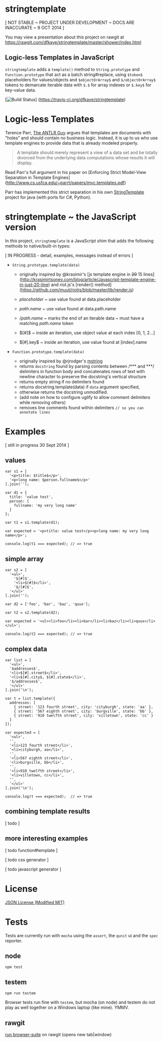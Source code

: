 stringtemplate
==============

[ NOT STABLE ~ PROJECT UNDER DEVELOPMENT ~ DOCS ARE INACCURATE ~ 9 OCT 2014 ]

You may view a presentation about this project on rawgit at 
<a href="https://rawgit.com/dfkaye/stringtemplate/master/shower/index.html"
  target="_blank">
    https://rawgit.com/dfkaye/stringtemplate/master/shower/index.html</a>

## Logic-less Templates in JavaScript

`stringtemplate` adds a `template()` method to `String.prototype` and 
`Function.prototype` that act as a batch string#replace, using `$token$` 
placeholders for values/objects and `$objectOrArray$` and `$/objectOrArray$` 
tokens to demarcate iterable data with `$.$` for array indexes or `$.key$` 
for key-value data. 

[![Build Status](https://travis-ci.org/dfkaye/stringtemplate.png?branch=master)]
(https://travis-ci.org/dfkaye/stringtemplate)

# Logic-less Templates

Terence Parr, [The ANTLR Guy](https://twitter.com/the_antlr_guy) argues that 
templates are documents with "holes" and should contain no business logic. 
Instead, it is up to us who use template engines to provide data that is already 
modeled properly.

> A template should merely represent a view of a data set and be totally 
> divorced from the underlying data computations whose results it will display.

Read Parr's full argument in his paper on 
[Enforcing Strict Model-View Separation in Template Engines]
(http://www.cs.usfca.edu/~parrt/papers/mvc.templates.pdf)

Parr has implemented this strict separation in his own 
[StringTemplate](http://www.stringtemplate.org/) project for java (with ports 
for C#, Python).

# stringtemplate ~ the JavaScript version

In *this* project, `stringtemplate` is a JavaScript shim that adds the following 
methods to native/built-in types:

[ IN PROGRESS - detail, examples, messages instead of errors ]

+ `String.prototype.template(data)`

  - originally inspired by @krasimir's 
      [js template engine in <del>20</del> 15 lines]
      (http://krasimirtsonev.com/blog/article/Javascript-template-engine-in-just-20-line)
    and riot.js's 
      [render() method]
      (https://github.com/muut/riotjs/blob/master/lib/render.js)
    
  - $placeholder$ ~ use value found at data.placeholder
  - $path.name$ ~ use value found at data.path.name
  - $/path.name$ ~ marks the end of an iterable data ~ must have a matching 
      $path.name$ token
  - $[#]$ ~ inside an iteration, use object value at each index [0, 1, 2...]
  - $[#].key$ ~ inside an iteration, use value found at [index].name
  
+ `Function.prototype.template(data)`

  - originally inspired by @rjrodger's 
      [mstring](https://github.com/rjrodger/mstring)
  - returns `docstring` found by parsing contents between /*** and ***/ 
    delimiters in function body and concatenates rows of text with newline 
    character to preserve the docstring's vertical structure
  - returns empty string if no delimiters found
  - returns docstring.template(data) if `data` argument specified, 
  - otherwise returns the docstring unmodified.   
  - (add note on how to configure uglify to allow comment delimiters while 
      removing others)
  - removes line comments found within delimiters `// so you can annotate lines`

# Examples

[ still in progress 30 Sept 2014 ]

## values

    var s1 = [
      '<p>title: $title$</p>',
      '<p>long name: $person.fullname$</p>'
    ].join('');

    var d1 = {
      title: 'value test',
      person: {
        fullname: 'my very long name'
      }
    };

    var t1 = s1.template(d1);

    var expected = '<p>title: value test</p><p>long name: my very long name</p>';

    console.log(t1 === expected); // => true
    
## simple array

    var s2 = [
      '<ul>',
        '$[#]$',
        '<li>$[#]$</li>',
        '$/[#]$',
      '</ul>'
    ].join('');

    var d2 = ['foo', 'bar', 'baz', 'quux'];

    var t2 = s2.template(d2);

    var expected = '<ul><li>foo</li><li>bar</li><li>baz</li><li>quux</li></ul>';

    console.log(t2 === expected); // => true
    
## complex data 

    var list = [
      '<ul>', 
      '$addresses$', 
      '<li>$[#].street$</li>', 
      '<li>$[#].city$, $[#].state$</li>', 
      '$/addresses$', 
      '</ul>'
    ].join('\n');

    var t = list.template({ 
      addresses: [
        { street: '123 fourth street', city: 'cityburgh', state: 'aa' },
        { street: '567 eighth street', city: 'burgville', state: 'bb' },
        { street: '910 twelfth street', city: 'villetown', state: 'cc' }
      ]
    });
    
    var expected = [
      '<ul>',
      '',
      '<li>123 fourth street</li>',
      '<li>cityburgh, aa</li>',
      '',
      '<li>567 eighth street</li>',
      '<li>burgville, bb</li>',
      '',
      '<li>910 twelfth street</li>',
      '<li>villetown, cc</li>',
      '',
      '</ul>'
    ].join('\n');

    console.log(t === expected);  // => true
  
## combining template results

  [ todo ]
  
## more interesting examples

[ todo function#template ]

[ todo css generator ]

[ todo javascript generator ]

# License

[JSON License (Modified MIT)](./JSON.license)

# Tests

Tests are currently run with `mocha` using the `assert`, the `qunit` ui and the 
`spec` reporter.

## node

`npm test`
  
## testem

`npm run testem`

Browser tests run fine with `testem`, but mocha (on node) and testem do not play 
as well together on a Windows laptop (like mine).  YMMV.

## rawgit

<a href='https://rawgit.com/dfkaye/stringtemplate/master/test/mocha/browser-suite.html' 
   target='_blank'>run browser-suite</a> on rawgit (opens new tab|window)
